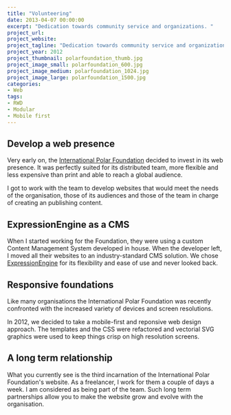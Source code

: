 ```yaml
---
title: "Volunteering"
date: 2013-04-07 00:00:00
excerpt: "Dedication towards community service and organizations. "
project_url: 
project_website: 
project_tagline: "Dedication towards community service and organizations"
project_year: 2012
project_thumbnail: polarfoundation_thumb.jpg
project_image_small: polarfoundation_600.jpg
project_image_medium: polarfoundation_1024.jpg
project_image_large: polarfoundation_1500.jpg
categories:
- Web
tags:
- RWD
- Modular
- Mobile first
---
```


## Develop a web presence

Very early on, the [International Polar Foundation](http://www.polarfoundation.org) decided to invest in its web presence. It was perfectly suited for its distributed team, more flexible and less expensive than print and able to reach a global audience.

I got to work with the team to develop websites that would meet the needs of the organisation, those of its audiences and those of the team in charge of creating an publishing content.

## ExpressionEngine as a CMS

When I started working for the Foundation, they were using a custom Content Management System developed in house. When the developer left, I moved all their websites to an industry-standard CMS solution. We chose [ExpressionEngine](https://ellislab.com/expressionengine) for its flexibility and ease of use and never looked back.

## Responsive foundations

Like many organisations the International Polar Foundation was recently confronted with the increased variety of devices and screen resolutions.

In 2012, we decided to take a mobile-first and reponsive web design approach. The templates and the CSS were refactored and vectorial SVG graphics were used to keep things crisp on high resolution screens.

## A long term relationship

What you currently see is the third incarnation of the International Polar Foundation's website. As a freelancer, I work for them a couple of days a week. I am considered as being part of the team. Such long term partnerships allow you to make the website grow and evolve with the organisation.